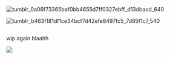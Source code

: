

![tumblr_0a06f73365baf0bb4655d7ff0327ebff_d13dbacd_640](https://github.com/user-attachments/assets/d88c68c7-194e-46bf-934e-7493680b14e8)



![tumblr_b463f181df1ce34bcf7d42efe8497fc5_7d65f1c7_540](https://github.com/user-attachments/assets/e8863666-815f-4d2e-9c9b-209bea540415)

##


wip again blaahh

![](https://komarev.com/ghpvc/?username=malevolenttshrine&color=dd1111)
